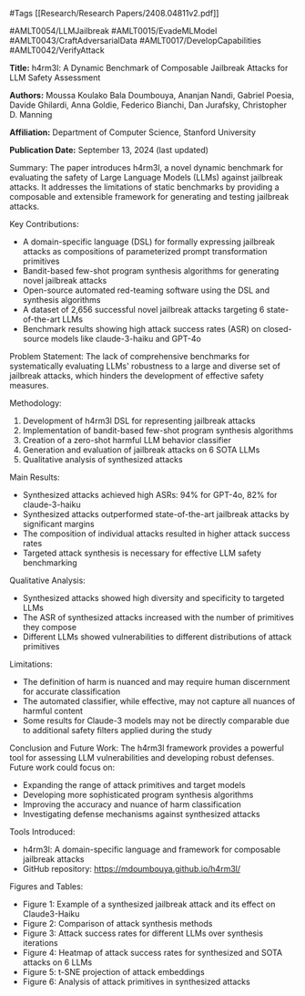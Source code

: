 #Tags
[[Research/Research Papers/2408.04811v2.pdf]]

#AMLT0054/LLMJailbreak
#AMLT0015/EvadeMLModel
#AMLT0043/CraftAdversarialData
#AMLT0017/DevelopCapabilities
#AMLT0042/VerifyAttack

**Title:** h4rm3l: A Dynamic Benchmark of Composable Jailbreak Attacks for LLM Safety Assessment

**Authors:** Moussa Koulako Bala Doumbouya, Ananjan Nandi, Gabriel Poesia, Davide Ghilardi, Anna Goldie, Federico Bianchi, Dan Jurafsky, Christopher D. Manning

**Affiliation:** Department of Computer Science, Stanford University

**Publication Date:** September 13, 2024 (last updated)

Summary:
The paper introduces h4rm3l, a novel dynamic benchmark for evaluating the safety of Large Language Models (LLMs) against jailbreak attacks. It addresses the limitations of static benchmarks by providing a composable and extensible framework for generating and testing jailbreak attacks.

Key Contributions:
- A domain-specific language (DSL) for formally expressing jailbreak attacks as compositions of parameterized prompt transformation primitives
- Bandit-based few-shot program synthesis algorithms for generating novel jailbreak attacks
- Open-source automated red-teaming software using the DSL and synthesis algorithms
- A dataset of 2,656 successful novel jailbreak attacks targeting 6 state-of-the-art LLMs
- Benchmark results showing high attack success rates (ASR) on closed-source models like claude-3-haiku and GPT-4o

Problem Statement:
The lack of comprehensive benchmarks for systematically evaluating LLMs' robustness to a large and diverse set of jailbreak attacks, which hinders the development of effective safety measures.

Methodology:
1. Development of h4rm3l DSL for representing jailbreak attacks
2. Implementation of bandit-based few-shot program synthesis algorithms
3. Creation of a zero-shot harmful LLM behavior classifier
4. Generation and evaluation of jailbreak attacks on 6 SOTA LLMs
5. Qualitative analysis of synthesized attacks

Main Results:
- Synthesized attacks achieved high ASRs: 94% for GPT-4o, 82% for claude-3-haiku
- Synthesized attacks outperformed state-of-the-art jailbreak attacks by significant margins
- The composition of individual attacks resulted in higher attack success rates
- Targeted attack synthesis is necessary for effective LLM safety benchmarking

Qualitative Analysis:
- Synthesized attacks showed high diversity and specificity to targeted LLMs
- The ASR of synthesized attacks increased with the number of primitives they compose
- Different LLMs showed vulnerabilities to different distributions of attack primitives

Limitations:
- The definition of harm is nuanced and may require human discernment for accurate classification
- The automated classifier, while effective, may not capture all nuances of harmful content
- Some results for Claude-3 models may not be directly comparable due to additional safety filters applied during the study

Conclusion and Future Work:
The h4rm3l framework provides a powerful tool for assessing LLM vulnerabilities and developing robust defenses. Future work could focus on:
- Expanding the range of attack primitives and target models
- Developing more sophisticated program synthesis algorithms
- Improving the accuracy and nuance of harm classification
- Investigating defense mechanisms against synthesized attacks

Tools Introduced:
- h4rm3l: A domain-specific language and framework for composable jailbreak attacks
- GitHub repository: https://mdoumbouya.github.io/h4rm3l/

Figures and Tables:
- Figure 1: Example of a synthesized jailbreak attack and its effect on Claude3-Haiku
- Figure 2: Comparison of attack synthesis methods
- Figure 3: Attack success rates for different LLMs over synthesis iterations
- Figure 4: Heatmap of attack success rates for synthesized and SOTA attacks on 6 LLMs
- Figure 5: t-SNE projection of attack embeddings
- Figure 6: Analysis of attack primitives in synthesized attacks